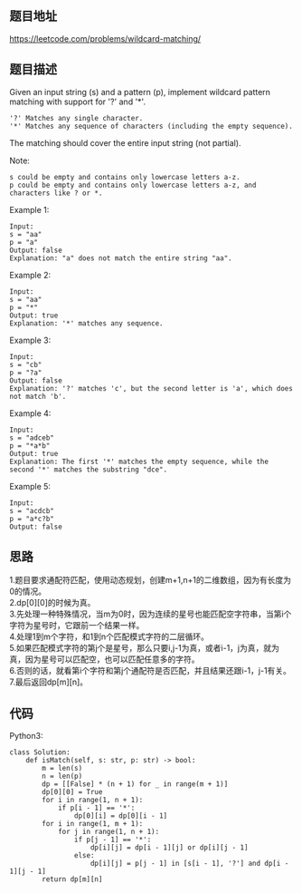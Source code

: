 ## 题目地址
https://leetcode.com/problems/wildcard-matching/

## 题目描述
Given an input string (s) and a pattern (p), implement wildcard pattern matching with support for '?' and '*'.
```
'?' Matches any single character.
'*' Matches any sequence of characters (including the empty sequence).
```
The matching should cover the entire input string (not partial).

Note:
```
s could be empty and contains only lowercase letters a-z.
p could be empty and contains only lowercase letters a-z, and characters like ? or *.
```
Example 1:
```
Input:
s = "aa"
p = "a"
Output: false
Explanation: "a" does not match the entire string "aa".
```
Example 2:
```
Input:
s = "aa"
p = "*"
Output: true
Explanation: '*' matches any sequence.
```
Example 3:
```
Input:
s = "cb"
p = "?a"
Output: false
Explanation: '?' matches 'c', but the second letter is 'a', which does not match 'b'.
```
Example 4:
```
Input:
s = "adceb"
p = "*a*b"
Output: true
Explanation: The first '*' matches the empty sequence, while the second '*' matches the substring "dce".
```
Example 5:
```
Input:
s = "acdcb"
p = "a*c?b"
Output: false
```


## 思路
1.题目要求通配符匹配，使用动态规划，创建m+1,n+1的二维数组，因为有长度为0的情况。  
2.dp\[0]\[0]的时候为真。  
3.先处理一种特殊情况，当m为0时，因为连续的星号也能匹配空字符串，当第i个字符为星号时，它跟前一个结果一样。  
4.处理1到m个字符，和1到n个匹配模式字符的二层循环。  
5.如果匹配模式字符的第j个是星号，那么只要i,j-1为真，或者i-1，j为真，就为真，因为星号可以匹配空，也可以匹配任意多的字符。   
6.否则的话，就看第i个字符和第j个通配符是否匹配，并且结果还跟i-1，j-1有关。  
7.最后返回dp\[m]\[n]。  

## 代码
Python3:
```
class Solution:
    def isMatch(self, s: str, p: str) -> bool:
        m = len(s)
        n = len(p)
        dp = [[False] * (n + 1) for _ in range(m + 1)]
        dp[0][0] = True
        for i in range(1, n + 1):
            if p[i - 1] == '*':
                dp[0][i] = dp[0][i - 1]
        for i in range(1, m + 1):
            for j in range(1, n + 1):
                if p[j - 1] == '*':
                    dp[i][j] = dp[i - 1][j] or dp[i][j - 1]
                else:
                    dp[i][j] = p[j - 1] in [s[i - 1], '?'] and dp[i - 1][j - 1]
        return dp[m][n]
```
